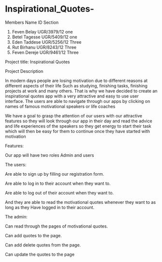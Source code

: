 # Inspirational_Quotes-


Members Name                          ID                           Section
1. Feven Belay                    UGR/3979/12                       one
2. Betel Tagesse                  UGR/5409/12                       one
3. Eden Taddese                   UGR/5256/12                      Three
4. Rut Birhanu                    UGR/8243/12                      Three
5. Feven Dereje                   UGR/9461/12                      Three

Project title: Inspirational Quotes

   Project Description
   
  In modern days people are losing motivation due to different reasons at different aspects of their life Such as studying, finishing tasks, finishing projects at work and many others. That is why we have decided to create an inspirational quotes app with a very attractive and easy to use user interface. The users are able to navigate through our apps by clicking on names of famous motivational speakers or life coaches
  
   We have a goal to grasp the attention of our users with our attractive features so they will look through our app in their day and read the advice and life experiences of the speakers so they get energy to start their task which will then be easy for them to continue once they have started with motivation
   
   
  Features:
  
  
  Our app will have two roles Admin and users
  
  
The users:

   Are able to sign up by filling our registration form.
   
   Are able to log in to  their account when they want to.
   
   Are able to log out of their account when they want to.
   
   And they are able to read the motivational quotes whenever they  want to as long as they Have logged in to their account.
					 
					 
The admin: 

   Can read through the pages of motivational quotes.
   
   Can add quotes to the page.
   
   Can add delete quotes from the page.
   
   Can update the quotes to the page 
